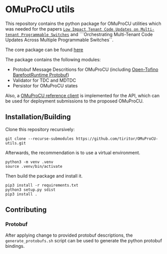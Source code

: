 # OMuProCU utils

This repository contains the python package for OMuProCU utilities which was needed for the papers [`Low Impact Tenant Code Updates on Multi-tenant Programmable Switches`](https://ieeexplore.ieee.org/abstract/document/10327866) and ```Orchestrating Multi-Tenant Code Updates Across Multiple Programmable Switches``.

The core package can be found [here](https://github.com/tiritor/OMuProCU-core) 

The package contains the following modules:

- Protobuf Message Descritions for OMuProCU (including [Open-Tofino BarefootRuntime Protobuf](https://github.com/barefootnetworks/Open-Tofino))
- Validator for TDC and MDTDC
- Persistor for OMuProCU states

Also, a [OMuProCU reference client](src/orchestrator_utils/orchestrator_client.py) is implemented for the API, which can be used for deployment submissions to the proposed OMuProCU.

## Installation/Building

Clone this repository recursively:

```
git clone --recurse-submodules https://github.com/tiritor/OMuProCU-utils.git
```

Afterwards, the recommendation is to use a virtual environment.

```
python3 -m venv .venv
source .venv/bin/activate
```

Then build the package and install it.

```
pip3 install -r requirements.txt
python3 setup.py sdist
pip3 install .
```

## Contributing 

### Protobuf 

After applying change to provided protobuf descriptions, the ```generate_protobufs.sh``` script can be used to generate the python protobuf bindings.